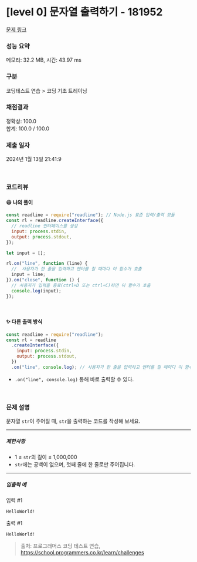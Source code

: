 # [level 0] 문자열 출력하기 - 181952

[문제 링크](https://school.programmers.co.kr/learn/courses/30/lessons/181952)

### 성능 요약

메모리: 32.2 MB, 시간: 43.97 ms

### 구분

코딩테스트 연습 > 코딩 기초 트레이닝

### 채점결과

정확성: 100.0<br/>합계: 100.0 / 100.0

### 제출 일자

2024년 1월 13일 21:41:9

<br />

### 코드리뷰

#### 😃 나의 풀이

```js
const readline = require("readline"); // Node.js 표준 입력/출력 모듈
const rl = readline.createInterface({
  // readline 인터페이스를 생성
  input: process.stdin,
  output: process.stdout,
});

let input = [];

rl.on("line", function (line) {
  //  사용자가 한 줄을 입력하고 엔터를 칠 때마다 이 함수가 호출
  input = line;
}).on("close", function () {
  // 사용자가 입력을 종료(ctrl+D 또는 ctrl+C)하면 이 함수가 호출
  console.log(input);
});
```

<br>

#### ✨ 다른 출력 방식

```js
const readline = require("readline");
const rl = readline
  .createInterface({
    input: process.stdin,
    output: process.stdout,
  })
  .on("line", console.log); // 사용자가 한 줄을 입력하고 엔터를 칠 때마다 이 함수가 호출됩니다. 이 함수에서는 사용자가 입력한 내용을 즉시 콘솔에 출력
```

- `.on("line", console.log)` 통해 바로 출력할 수 있다.

<br />

### 문제 설명

<p>문자열 <code>str</code>이 주어질 때, <code>str</code>을 출력하는 코드를 작성해 보세요.</p>

<hr>

<h5>제한사항</h5>

<ul>
<li>1 ≤ <code>str</code>의 길이 ≤ 1,000,000</li>
<li><code>str</code>에는 공백이 없으며, 첫째 줄에 한 줄로만 주어집니다.</li>
</ul>

<hr>

<h5>입출력 예</h5>

<p>입력 #1</p>
<div class="highlight"><pre class="codehilite"><code>HelloWorld!
</code></pre></div>
<p>출력 #1</p>
<div class="highlight"><pre class="codehilite"><code>HelloWorld!
</code></pre></div>

> 출처: 프로그래머스 코딩 테스트 연습, https://school.programmers.co.kr/learn/challenges
